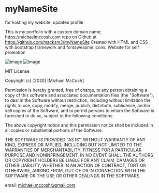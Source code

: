 # myNameSite
for hosting my website, updated profile

This is my portfolio with a custom domain name; https://michaelmccosh.com
repo on Github at  https://github.com/macksm3/myNameSite
Created with HTML and CSS with bootstrap framework and fontawesome icons.
Website for self promotion

![image](assets/AboutMeScreenShot "basic layout")
![image](assets/UpdatedPortfolioScreenShot "basic layout")


MIT License

Copyright (c) [2020] [Michael McCosh]

Permission is hereby granted, free of charge, to any person obtaining a copy
of this software and associated documentation files (the "Software"), to deal
in the Software without restriction, including without limitation the rights
to use, copy, modify, merge, publish, distribute, sublicense, and/or sell
copies of the Software, and to permit persons to whom the Software is
furnished to do so, subject to the following conditions:

The above copyright notice and this permission notice shall be included in all
copies or substantial portions of the Software.

THE SOFTWARE IS PROVIDED "AS IS", WITHOUT WARRANTY OF ANY KIND, EXPRESS OR
IMPLIED, INCLUDING BUT NOT LIMITED TO THE WARRANTIES OF MERCHANTABILITY,
FITNESS FOR A PARTICULAR PURPOSE AND NONINFRINGEMENT. IN NO EVENT SHALL THE
AUTHORS OR COPYRIGHT HOLDERS BE LIABLE FOR ANY CLAIM, DAMAGES OR OTHER
LIABILITY, WHETHER IN AN ACTION OF CONTRACT, TORT OR OTHERWISE, ARISING FROM,
OUT OF OR IN CONNECTION WITH THE SOFTWARE OR THE USE OR OTHER DEALINGS IN THE
SOFTWARE.


email: michael.mccosh@gmail.com


